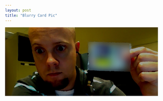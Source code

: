 ```yaml
---
layout: post
title: "Blurry Card Pic"
---
```


                  
<p><img src="/hodsmedia/676474469.jpg"/></p>


     
